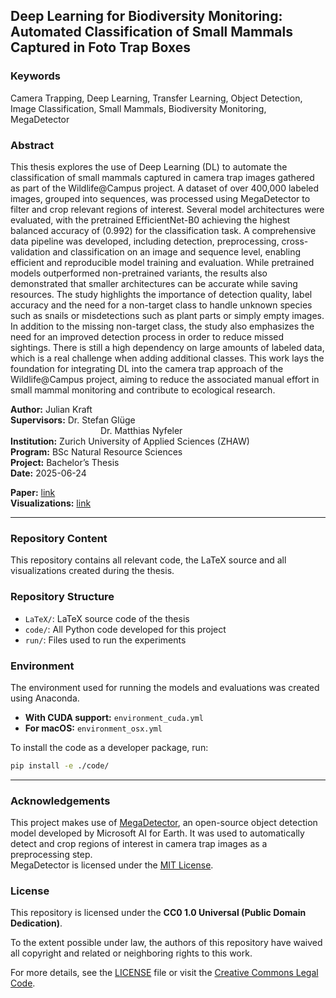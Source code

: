 ## Deep Learning for Biodiversity Monitoring: Automated Classification of Small Mammals Captured in Foto Trap Boxes

### Keywords
Camera Trapping, Deep Learning, Transfer Learning, Object Detection, Image Classification, Small Mammals, Biodiversity Monitoring, MegaDetector

### Abstract

This thesis explores the use of Deep Learning (DL) to automate the classification of small mammals captured in camera trap images gathered as part of the Wildlife@Campus project.
A dataset of over 400,000 labeled images, grouped into sequences, was processed using MegaDetector to filter and crop relevant regions of interest.
Several model architectures were evaluated, with the pretrained EfficientNet-B0 achieving the highest balanced accuracy of \(0.992\) for the classification task.
A comprehensive data pipeline was developed, including detection, preprocessing, cross-validation and classification on an image and sequence level, enabling efficient and reproducible model training and evaluation.
While pretrained models outperformed non-pretrained variants, the results also demonstrated that smaller architectures can be accurate while saving resources.
The study highlights the importance of detection quality, label accuracy and the need for a non-target class to handle unknown species such as snails or misdetections such as plant parts or simply empty images.
In addition to the missing non-target class, the study also emphasizes the need for an improved detection process in order to reduce missed sightings.
There is still a high dependency on large amounts of labeled data, which is a real challenge when adding additional classes.
This work lays the foundation for integrating DL into the camera trap approach of the Wildlife@Campus project, aiming to reduce the associated manual effort in small mammal monitoring and contribute to ecological research.

**Author:**         Julian Kraft  
**Supervisors:**    Dr. Stefan Glüge  
                    Dr. Matthias Nyfeler  
**Institution:**    Zurich University of Applied Sciences (ZHAW)  
**Program:**        BSc Natural Resource Sciences  
**Project:**        Bachelor’s Thesis  
**Date:**           2025-06-24  

**Paper:** [link](./LaTeX/main.pdf)  
**Visualizations:** [link](./visualizations.ipynb)

---

### Repository Content

This repository contains all relevant code, the LaTeX source and all visualizations created during the thesis.

### Repository Structure

- `LaTeX/`: LaTeX source code of the thesis  
- `code/`: All Python code developed for this project  
- `run/`: Files used to run the experiments  

### Environment

The environment used for running the models and evaluations was created using Anaconda.

- **With CUDA support:** `environment_cuda.yml`  
- **For macOS:** `environment_osx.yml`  

To install the code as a developer package, run:

```bash
pip install -e ./code/
```

---

### Acknowledgements

This project makes use of [MegaDetector](https://github.com/agentmorris/MegaDetector/tree/main), an open-source object detection model developed by Microsoft AI for Earth. 
It was used to automatically detect and crop regions of interest in camera trap images as a preprocessing step.  
MegaDetector is licensed under the [MIT License](https://github.com/agentmorris/MegaDetector/blob/main/LICENSE). 

### License

This repository is licensed under the **CC0 1.0 Universal (Public Domain Dedication)**. 

To the extent possible under law, the authors of this repository have waived all copyright and related or neighboring rights to this work. 

For more details, see the [LICENSE](./LICENSE) file or visit the [Creative Commons Legal Code](https://creativecommons.org/publicdomain/zero/1.0/legalcode).


